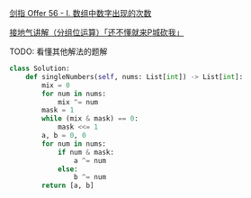 [剑指 Offer 56 - I. 数组中数字出现的次数](https://leetcode-cn.com/problems/shu-zu-zhong-shu-zi-chu-xian-de-ci-shu-lcof/)

[接地气讲解（分组位运算）「还不懂就来P城砍我」](https://leetcode-cn.com/problems/shu-zu-zhong-shu-zi-chu-xian-de-ci-shu-lcof/)

TODO: 看懂其他解法的题解

```python
class Solution:
    def singleNumbers(self, nums: List[int]) -> List[int]:
        mix = 0
        for num in nums:
            mix ^= num
        mask = 1
        while (mix & mask) == 0:
            mask <<= 1
        a, b = 0, 0
        for num in nums:
            if num & mask:
                a ^= num
            else:
                b ^= num
        return [a, b]
```